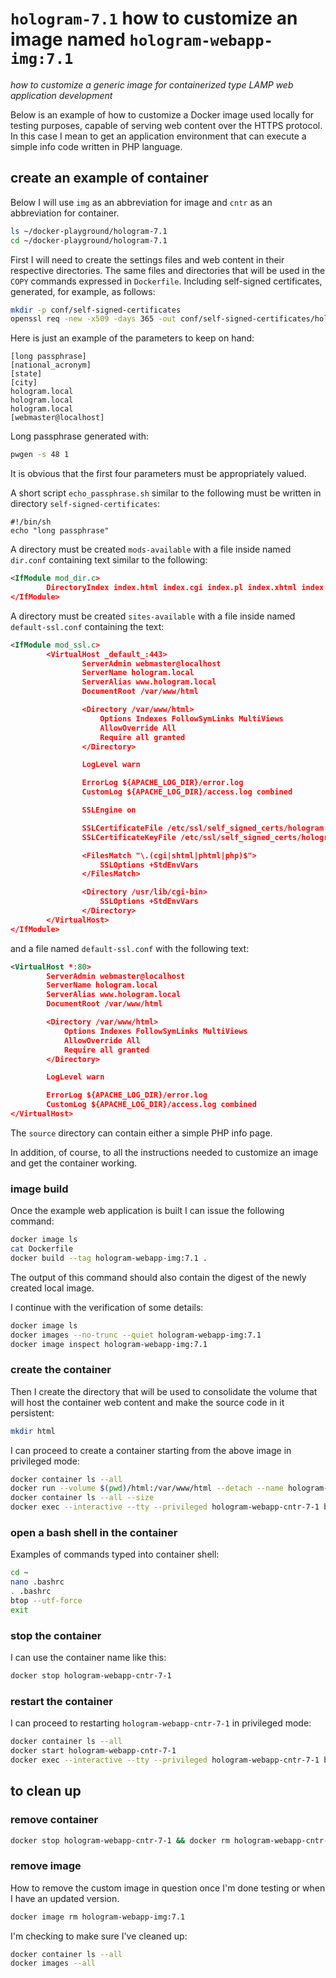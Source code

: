 # `hologram-7.1`  how to customize an image named `hologram-webapp-img:7.1`

*how to customize a generic image for containerized type LAMP web application development*

Below is an example of how to customize a Docker image used locally for testing purposes, capable of serving web content over the HTTPS protocol.
In this case I mean to get an application environment that can execute a simple info code written in PHP language.

## create an example of container

Below I will use `img` as an abbreviation for image and `cntr` as an abbreviation for container.

```bash
ls ~/docker-playground/hologram-7.1
cd ~/docker-playground/hologram-7.1
```

First I will need to create the settings files and web content in their respective directories.
The same files and directories that will be used in the `COPY` commands expressed in `Dockerfile`.
Including self-signed certificates, generated, for example, as follows:

```bash
mkdir -p conf/self-signed-certificates
openssl req -new -x509 -days 365 -out conf/self-signed-certificates/hologram.pem -keyout conf/self-signed-certificates/hologram.key
```

Here is just an example of the parameters to keep on hand:

```text
[long passphrase]
[national_acronym]
[state]
[city]
hologram.local
hologram.local
hologram.local
[webmaster@localhost]
```

Long passphrase generated with:

```bash
pwgen -s 48 1
```

It is obvious that the first four parameters must be appropriately valued.

A short script `echo_passphrase.sh` similar to the following must be written in directory `self-signed-certificates`:

```text
#!/bin/sh
echo "long passphrase"
```

A directory must be created `mods-available` with a file inside named `dir.conf` containing text similar to the following:

```xml
<IfModule mod_dir.c>
        DirectoryIndex index.html index.cgi index.pl index.xhtml index.htm index.php
</IfModule>
```

A directory must be created `sites-available` with a file inside named `default-ssl.conf` containing the text:

```xml
<IfModule mod_ssl.c>
        <VirtualHost _default_:443>
                ServerAdmin webmaster@localhost
                ServerName hologram.local
                ServerAlias www.hologram.local
                DocumentRoot /var/www/html

                <Directory /var/www/html>
                    Options Indexes FollowSymLinks MultiViews
                    AllowOverride All
                    Require all granted
                </Directory>

                LogLevel warn

                ErrorLog ${APACHE_LOG_DIR}/error.log
                CustomLog ${APACHE_LOG_DIR}/access.log combined

                SSLEngine on

                SSLCertificateFile /etc/ssl/self_signed_certs/hologram.pem
                SSLCertificateKeyFile /etc/ssl/self_signed_certs/hologram.key

                <FilesMatch "\.(cgi|shtml|phtml|php)$">
                    SSLOptions +StdEnvVars
                </FilesMatch>

                <Directory /usr/lib/cgi-bin>
                    SSLOptions +StdEnvVars
                </Directory>
        </VirtualHost>
</IfModule>
```

and a file named `default-ssl.conf` with the following text:

```xml
<VirtualHost *:80>
        ServerAdmin webmaster@localhost
        ServerName hologram.local
        ServerAlias www.hologram.local
        DocumentRoot /var/www/html

        <Directory /var/www/html>
            Options Indexes FollowSymLinks MultiViews
            AllowOverride All
            Require all granted
        </Directory>

        LogLevel warn

        ErrorLog ${APACHE_LOG_DIR}/error.log
        CustomLog ${APACHE_LOG_DIR}/access.log combined
</VirtualHost>
```

The `source` directory can contain either a simple PHP info page.

In addition, of course, to all the instructions needed to customize an image and get the container working.

### image build

Once the example web application is built I can issue the following command:

```bash
docker image ls
cat Dockerfile
docker build --tag hologram-webapp-img:7.1 .
```

The output of this command should also contain the digest of the newly created local image.

I continue with the verification of some details:

```bash
docker image ls
docker images --no-trunc --quiet hologram-webapp-img:7.1
docker image inspect hologram-webapp-img:7.1
```

### create the container

Then I create the directory that will be used to consolidate the volume that will host the container web content and make the source code in it persistent:

```bash
mkdir html
```

I can proceed to create a container starting from the above image in privileged mode:

```bash
docker container ls --all
docker run --volume $(pwd)/html:/var/www/html --detach --name hologram-webapp-cntr-7-1 --publish 8443:443 --pull=never hologram-webapp-img:7.1
docker container ls --all --size
docker exec --interactive --tty --privileged hologram-webapp-cntr-7-1 bash
```

### open a bash shell in the container

Examples of commands typed into container shell:

```bash
cd ~
nano .bashrc
. .bashrc
btop --utf-force
exit
```

### stop the container

I can use the container name like this:

```bash
docker stop hologram-webapp-cntr-7-1
```

### restart the container

I can proceed to restarting `hologram-webapp-cntr-7-1` in privileged mode:

```bash
docker container ls --all
docker start hologram-webapp-cntr-7-1
docker exec --interactive --tty --privileged hologram-webapp-cntr-7-1 bash
```

## to clean up

### remove container

```bash
docker stop hologram-webapp-cntr-7-1 && docker rm hologram-webapp-cntr-7-1
```

### remove image

How to remove the custom image in question once I'm done testing or when I have an updated version.

```bash
docker image rm hologram-webapp-img:7.1
```

I'm checking to make sure I've cleaned up:

```bash
docker container ls --all
docker images --all
```
